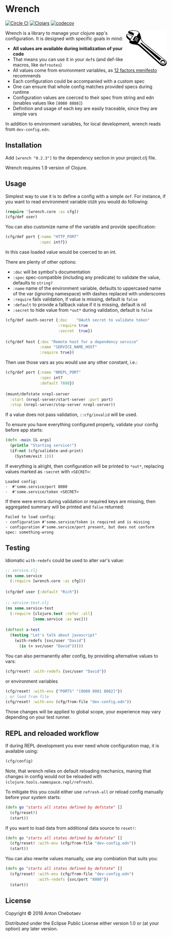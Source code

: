 # Wrench

[![Circle CI](https://circleci.com/gh/Otann/wrench.svg?style=shield&no-cache=0)](https://circleci.com/gh/Otann/wrench)
[![Clojars](https://img.shields.io/clojars/v/wrench.svg?no-cache=1)](https://clojars.org/wrench)
[![codecov](https://codecov.io/gh/Otann/wrench/branch/master/graph/badge.svg)](https://codecov.io/gh/Otann/wrench)

<img width="25%"
     max-height="100px"
     align="right" padding="5px"
     alt=":)"
     src="/wrench.png"/>

Wrench is a library to manage your clojure app's configuration.
It is designed with specific goals in mind:

- **All values are available during initialization of your code**
- That means you can use it in your `def`s (and def-like macros, like `defroutes`)  
- All values come from environment variables, as [12 factors menifesto](https://12factor.net/config) recommends
- Each configuration could be accompanied with a custom spec
- One can ensure that whole config matches provided specs during runtime
- Configuration values are coerced to their spec from string and edn (enables values like `[8080 8888]`)
- Definition and usage of each key are easily traceable, since they are simple vars

In addition to environment variables, for local development, wrench reads from `dev-config.edn`.

## Installation

Add `[wrench "0.2.3"]` to the dependency section in your project.clj file.

Wrench requires 1.9 version of Clojure.

## Usage

Simplest way to use it is to define a config with a simple `def`. 
For instance, if you want to read environment variable `USER` you would do following:  

```clojure
(require '[wrench.core :as cfg])
(cfg/def user)
```

You can also customize name of the variable and provide specification:

```clojure
(cfg/def port {:name "HTTP_PORT"
               :spec int?})
```

In this case loaded value would be coerced to an int.

There are plenty of other options:

- `:doc` will be symbol's documentation
- `:spec` spec-compatible (including any predicate) to validate the value, defaults to `string?`
- `:name` name of the environment variable, defaults to uppercased name of the var (ignoring namespace) with dashes replaced with underscores
- `:require` fails validation, if value is missing, default is `false`
- `:default` to provide a fallback value if it is missing, default is nil
- `:secret` to hide value from `*out*` during validation, default is `false`

```clojure
(cfg/def oauth-secret {:doc    "OAuth secret to validate token"
                       :require true
                       :secret  true})

(cfg/def host {:doc "Remote host for a dependency service"
               :name "SERVICE_NAME_HOST"
               :require true})
```

Then use those vars as you would use any other constant, i.e.: 

```clojure
(cfg/def port {:name "NREPL_PORT"
               :spec int?
               :default 7888})

(mount/defstate nrepl-server
  :start (nrepl-server/start-server :port port)
  :stop (nrepl-server/stop-server nrepl-server))
```

If a value does not pass validation, `::cfg/invalid` will be used.

To ensure you have everything configured properly, validate your config before app starts:

```clojure
(defn -main [& args]
  (println "Starting service!")
  (if-not (cfg/validate-and-print)
    (System/exit 1)))
```

If everything is alright, then configuration will be printed to `*out*`,
replacing values marked as `:secret` with `<SECRET>`:
 
```
Loaded config:
-  #'some.service/port 8080
-  #'some.service/token <SECRET>
``` 
 
If there were errors during validation
or required keys are missing, then aggregated summary will be printed and `false` returned:

```
Failed to load config:
- configuration #'some.service/token is required and is missing
- configuration #'some.service/port present, but does not conform spec: something-wrong
```

## Testing

Idiomatic `with-redefs` could be used to alter var's value:

```clojure
;; service.clj
(ns some.service
  (:require [wrench.core :as cfg]))
  
(cfg/def user {:default "Rich"}) 

;; service-test.clj
(ns some.service-test
  (:require [clojure.test :refer :all]
            [some.service :as svc]))
 
(deftest a-test
  (testing "Let's talk about javascript"
    (with-redefs [svc/user "David"]
      (is (= svc/user "David")))))
```

You can also permanently alter config, by providing alternative values to vars:

```clojure
(cfg/reset! :with-redefs {svc/user "David"})
```

or environment variables

```clojure
(cfg/reset! :with-env {"PORTS" "[8080 8081 8082]"})
; or load from file
(cfg/reset! :with-env (cfg/from-file "dev-config.edn"))
```

Those changes will be applied to global scope, your experience may vary depending on your test runner.

## REPL and reloaded workflow

If during REPL development you ever need whole configuration map, it is available using:

```clojure
(cfg/config)
```

Note, that wrench relies on default reloading mechanics, maning that changes in config would not be reloaded with
`(clojure.tools.namespace.repl/refresh)`.

To mitigate this you could either use `refresh-all` or reload config manually before your system starts:

```clojure
(defn go "starts all states defined by defstate" []
  (cfg/reset!)
  (start))
```

If you want to load data from additional data source to `reset!`:

```clojure
(defn go "starts all states defined by defstate" []
  (cfg/reset! :with-env (cfg/from-file "dev-config.edn"))
  (start))
```

You can also rewrite values manually, use any combiation that suits you:

```clojure
(defn go "starts all states defined by defstate" []
  (cfg/reset! :with-env (cfg/from-file "dev-config.edn")
              :with-redefs {svc/port "8080"})
  (start))
```

## License

Copyright © 2018 Anton Chebotaev

Distributed under the Eclipse Public License either version 1.0 or (at
your option) any later version.
